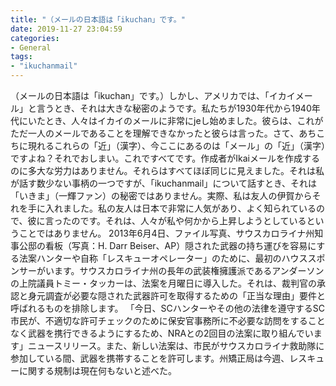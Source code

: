```yaml
---
title: "（メールの日本語は「ikuchan」です。"
date: 2019-11-27 23:04:59
categories:
- General
tags:
- "ikuchanmail"
---
```


（メールの日本語は「ikuchan」です。）しかし、アメリカでは、「イカイメール」と言うとき、それは大きな秘密のようです。私たちが1930年代から1940年代にいたとき、人々はイカイのメールに非常にjeし始めました。彼らは、これがただ一人のメールであることを理解できなかったと彼らは言った。さて、あちこちに現れるこれらの「近」（漢字）、今ここにあるのは「メール」の「近」（漢字）ですよね？それでおしまい。これですべてです。作成者がIkaiメールを作成するのに多大な労力はありません。それらはすべてほぼ同じに見えました。それは私が話す数少ない事柄の一つですが、「ikuchanmail」について話すとき、それは「いきま」（一輝ファン）の秘密ではありません。実際、私は友人の伊賀からそれを手に入れました。私の友人は日本で非常に人気があり、よく知られているので、彼に言ったのです。それは、人々が私や何かから上昇しようとしているということではありません。 2013年6月4日、ファイル写真、サウスカロライナ州知事公邸の看板（写真：H. Darr Beiser、AP）隠された武器の持ち運びを容易にする法案ハンターや自称「レスキューオペレーター」のために、最初のハウススポンサーがいます。サウスカロライナ州の長年の武装権擁護派であるアンダーソンの上院議員トミー・タッカーは、法案を月曜日に導入した。それは、裁判官の承認と身元調査が必要な隠された武器許可を取得するための「正当な理由」要件と呼ばれるものを排除します。 「今日、SCハンターやその他の法律を遵守するSC市民が、不適切な許可チェックのために保安官事務所に不必要な訪問をすることなく武器を携行できるようにするため、NRAとの2回目の法案に取り組んでいます」ニュースリリース。また、新しい法案は、市民がサウスカロライナ救助隊に参加している間、武器を携帯することを許可します。州矯正局は今週、レスキューに関する規制は現在何もないと述べた。
